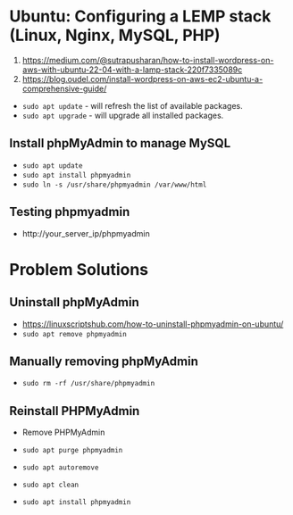 # Ubuntu: Configuring a LEMP stack (Linux, Nginx, MySQL, PHP)
1. https://medium.com/@sutrapusharan/how-to-install-wordpress-on-aws-with-ubuntu-22-04-with-a-lamp-stack-220f7335089c
2. https://blog.oudel.com/install-wordpress-on-aws-ec2-ubuntu-a-comprehensive-guide/
- `sudo apt update` - will refresh the list of available packages.
- `sudo apt upgrade` - will upgrade all installed packages.

## Install phpMyAdmin to manage MySQL
- `sudo apt update`
- `sudo apt install phpmyadmin`
- `sudo ln -s /usr/share/phpmyadmin /var/www/html`

## Testing phpmyadmin
-  http://your_server_ip/phpmyadmin

# Problem Solutions

## Uninstall phpMyAdmin
- https://linuxscriptshub.com/how-to-uninstall-phpmyadmin-on-ubuntu/
- `sudo apt remove phpmyadmin`

## Manually removing phpMyAdmin
- `sudo rm -rf /usr/share/phpmyadmin`

## Reinstall PHPMyAdmin
- Remove PHPMyAdmin

- `sudo apt purge phpmyadmin`
- `sudo apt autoremove`
- `sudo apt clean`
- `sudo apt install phpmyadmin`
